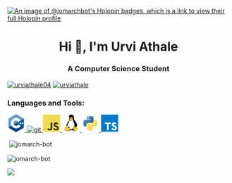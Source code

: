 [![An image of @jomarchbot's Holopin badges, which is a link to view their full Holopin profile](https://holopin.me/jomarchbot)](https://holopin.io/@jomarchbot)
<h1 align="center">Hi 👋, I'm Urvi Athale</h1>
<h3 align="center">A Computer Science Student</h3>


<p align="left">
<a href="https://www.codechef.com/users/urviathale04" target="blank"><img align="center" src="https://cdn.jsdelivr.net/npm/simple-icons@3.1.0/icons/codechef.svg" alt="urviathale04" height="30" width="40" /></a>
<a href="https://www.leetcode.com/urviathale" target="blank"><img align="center" src="https://raw.githubusercontent.com/rahuldkjain/github-profile-readme-generator/master/src/images/icons/Social/leet-code.svg" alt="urviathale" height="30" width="40" /></a>
</p>

<h3 align="left">Languages and Tools:</h3>
<p align="left"> <a href="https://www.w3schools.com/cpp/" target="_blank" rel="noreferrer"> <img src="https://raw.githubusercontent.com/devicons/devicon/master/icons/cplusplus/cplusplus-original.svg" alt="cplusplus" width="40" height="40"/> </a> <a href="https://git-scm.com/" target="_blank" rel="noreferrer"> <img src="https://www.vectorlogo.zone/logos/git-scm/git-scm-icon.svg" alt="git" width="40" height="40"/> </a> <a href="https://developer.mozilla.org/en-US/docs/Web/JavaScript" target="_blank" rel="noreferrer"> <img src="https://raw.githubusercontent.com/devicons/devicon/master/icons/javascript/javascript-original.svg" alt="javascript" width="40" height="40"/> </a> <a href="https://www.linux.org/" target="_blank" rel="noreferrer"> <img src="https://raw.githubusercontent.com/devicons/devicon/master/icons/linux/linux-original.svg" alt="linux" width="40" height="40"/> </a> <a href="https://www.python.org" target="_blank" rel="noreferrer"> <img src="https://raw.githubusercontent.com/devicons/devicon/master/icons/python/python-original.svg" alt="python" width="40" height="40"/>  </a> <a href="https://www.typescriptlang.org/" target="_blank" rel="noreferrer"> <img src="https://raw.githubusercontent.com/devicons/devicon/master/icons/typescript/typescript-original.svg" alt="typescript" width="40" height="40"/> </a> </p>

<p>&nbsp;<img align="center" src="https://github-readme-stats.vercel.app/api?username=jomarch-bot&show_icons=true&locale=en" alt="jomarch-bot" /></p>

<p><img align="center" src="https://github-readme-streak-stats.herokuapp.com/?user=jomarch-bot&" alt="jomarch-bot" /></p>

![](https://leetcard.jacoblin.cool/urviathale?ext=heatmap)

